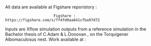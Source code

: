 All data are available at Figshare reporistory :

                          Figshare : https://figshare.com/s/ff4fd0aa641cfba97d72
                          
Inputs are Xflow simulation outputs from a reference simulation in the Bachelor thesis of C.Adam & L.Donovan , on the Torquigener Albomaculosus nest. Work available at :
